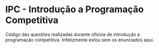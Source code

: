 # IPC - Introdução a Programação Competitiva

Código das questões realizadas durante oficina de introdução a programação competitiva. Infelizmente estou sem os enunciados aqui.